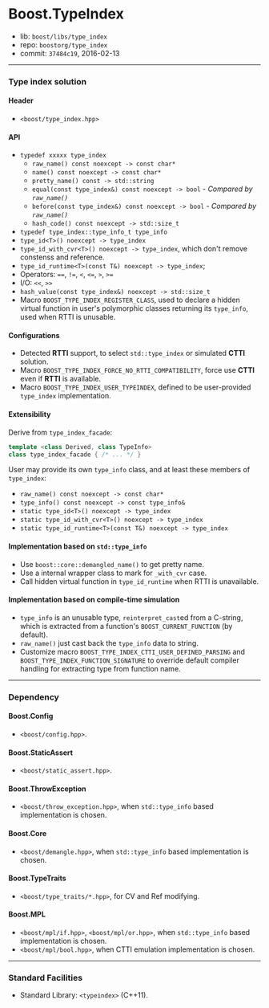 # Boost.TypeIndex

* lib: `boost/libs/type_index`
* repo: `boostorg/type_index`
* commit: `37484c19`, 2016-02-13

------
### Type index solution

#### Header

* `<boost/type_index.hpp>`

#### API

* `typedef xxxxx type_index`
  * `raw_name() const noexcept -> const char*`
  * `name() const noexcept -> const char*`
  * `pretty_name() const -> std::string`
  * `equal(const type_index&) const noexcept -> bool` - _Compared by `raw_name()`_
  * `before(const type_index&) const noexcept -> bool` - _Compared by `raw_name()`_
  * `hash_code() const noexcept -> std::size_t`
* `typedef type_index::type_info_t type_info`
* `type_id<T>() noexcept -> type_index`
* `type_id_with_cvr<T>() noexcept -> type_index`, which don't remove constenss and reference.
* `type_id_runtime<T>(const T&) noexcept -> type_index`;
* Operators: `==`, `!=`, `<`, `<=`, `>`, `>=`
* I/O: `<<`, `>>`
* `hash_value(const type_index&) noexcept -> std::size_t`
* Macro `BOOST_TYPE_INDEX_REGISTER_CLASS`, used to declare a hidden virtual function
  in user's polymorphic classes returning its `type_info`, used when RTTI is unusable.

#### Configurations

* Detected **RTTI** support, to select `std::type_index` or simulated **CTTI** solution.
* Macro `BOOST_TYPE_INDEX_FORCE_NO_RTTI_COMPATIBILITY`,
  force use **CTTI** even if **RTTI** is available.
* Macro `BOOST_TYPE_INDEX_USER_TYPEINDEX`, defined to be user-provided
  `type_index` implementation.

#### Extensibility

Derive from `type_index_facade`:

```c++
template <class Derived, class TypeInfo>
class type_index_facade { /* ... */ }
```

User may provide its own `type_info` class, and at least these members of `type_index`:
* `raw_name() const noexcept -> const char*`
* `type_info() const noexcept -> const type_info&`
* `static type_id<T>() noexcept -> type_index`
* `static type_id_with_cvr<T>() noexcept -> type_index`
* `static type_id_runtime<T>(const T&) noexcept -> type_index`

#### Implementation based on `std::type_info`

* Use `boost::core::demangled_name()` to get pretty name.
* Use a internal wrapper class to mark for `_with_cvr` case.
* Call hidden virtual function in `type_id_runtime` when RTTI is unavailable.

#### Implementation based on compile-time simulation

* `type_info` is an unusable type, `reinterpret_cast`ed from a C-string, which
  is extracted from a function's `BOOST_CURRENT_FUNCTION` (by default).
* `raw_name()` just cast back the `type_info` data to string.
* Customize macro `BOOST_TYPE_INDEX_CTTI_USER_DEFINED_PARSING` and
  `BOOST_TYPE_INDEX_FUNCTION_SIGNATURE` to override default compiler handling
  for extracting type from function name.

------
### Dependency

#### Boost.Config

* `<boost/config.hpp>`.

#### Boost.StaticAssert

* `<boost/static_assert.hpp>`.

#### Boost.ThrowException

* `<boost/throw_exception.hpp>`, when `std::type_info` based implementation is chosen.

#### Boost.Core

* `<boost/demangle.hpp>`, when `std::type_info` based implementation is chosen.

#### Boost.TypeTraits

* `<boost/type_traits/*.hpp>`, for CV and Ref modifying.

#### Boost.MPL

* `<boost/mpl/if.hpp>`, `<boost/mpl/or.hpp>`, when `std::type_info` based implementation is chosen.
* `<boost/mpl/bool.hpp>`, when CTTI emulation implementation is chosen.

------
### Standard Facilities

* Standard Library: `<typeindex>` (C++11).
